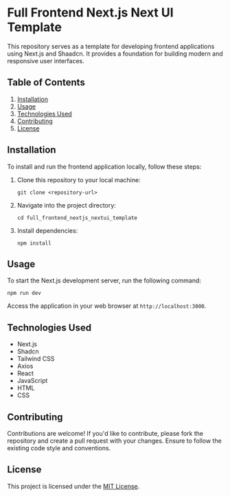 
# Full Frontend Next.js Next UI Template

This repository serves as a template for developing frontend applications using Next.js and Shaadcn. It provides a foundation for building modern and responsive user interfaces.

## Table of Contents

1. [Installation](#installation)
2. [Usage](#usage)
3. [Technologies Used](#technologies-used)
4. [Contributing](#contributing)
5. [License](#license)

## Installation

To install and run the frontend application locally, follow these steps:

1. Clone this repository to your local machine:

   ```
   git clone <repository-url>
   ```

2. Navigate into the project directory:

   ```
   cd full_frontend_nextjs_nextui_template
   ```

3. Install dependencies:

   ```
   npm install
   ```

## Usage

To start the Next.js development server, run the following command:

```
npm run dev
```

Access the application in your web browser at `http://localhost:3000`.

## Technologies Used

- Next.js
- Shadcn
- Tailwind CSS
- Axios
- React
- JavaScript
- HTML
- CSS

## Contributing

Contributions are welcome! If you'd like to contribute, please fork the repository and create a pull request with your changes. Ensure to follow the existing code style and conventions.

## License

This project is licensed under the [MIT License](LICENSE).
